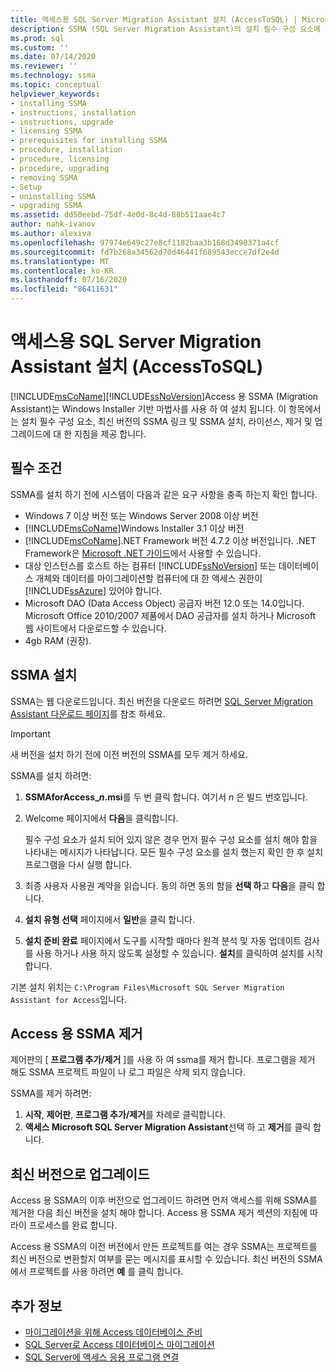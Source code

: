 ```yaml
---
title: 액세스용 SQL Server Migration Assistant 설치 (AccessToSQL) | Microsoft Docs
description: SSMA (SQL Server Migration Assistant)의 설치 필수 구성 요소에 대해 알아보고 설치, 라이선스, 업그레이드 및 제거 하는 방법에 대해 알아봅니다.
ms.prod: sql
ms.custom: ''
ms.date: 07/14/2020
ms.reviewer: ''
ms.technology: ssma
ms.topic: conceptual
helpviewer_keywords:
- installing SSMA
- instructions, installation
- instructions, upgrade
- licensing SSMA
- prerequisites for installing SSMA
- procedure, installation
- procedure, licensing
- procedure, upgrading
- removing SSMA
- Setup
- uninstalling SSMA
- upgrading SSMA
ms.assetid: dd50eebd-75df-4e0d-8c4d-88b511aae4c7
author: nahk-ivanov
ms.author: alexiva
ms.openlocfilehash: 97974e649c27e8cf1182baa3b168d3490371a4cf
ms.sourcegitcommit: fd7b268a34562d70d46441f689543ecce7df2e4d
ms.translationtype: MT
ms.contentlocale: ko-KR
ms.lasthandoff: 07/16/2020
ms.locfileid: "86411631"
---
```

# <a name="installing-sql-server-migration-assistant-for-access-accesstosql"></a>액세스용 SQL Server Migration Assistant 설치 (AccessToSQL)

[!INCLUDE[msCoName](../../includes/msconame_md.md)][!INCLUDE[ssNoVersion](../../includes/ssnoversion-md.md)]Access 용 SSMA (Migration Assistant)는 Windows Installer 기반 마법사를 사용 하 여 설치 됩니다. 이 항목에서는 설치 필수 구성 요소, 최신 버전의 SSMA 링크 및 SSMA 설치, 라이선스, 제거 및 업그레이드에 대 한 지침을 제공 합니다.

## <a name="prerequisites"></a>필수 조건

SSMA를 설치 하기 전에 시스템이 다음과 같은 요구 사항을 충족 하는지 확인 합니다.

- Windows 7 이상 버전 또는 Windows Server 2008 이상 버전
- [!INCLUDE[msCoName](../../includes/msconame_md.md)]Windows Installer 3.1 이상 버전
- [!INCLUDE[msCoName](../../includes/msconame_md.md)].NET Framework 버전 4.7.2 이상 버전입니다. .NET Framework은 [Microsoft .NET 가이드](https://docs.microsoft.com/dotnet/framework/)에서 사용할 수 있습니다.
- 대상 인스턴스를 호스트 하는 컴퓨터 [!INCLUDE[ssNoVersion](../../includes/ssnoversion-md.md)] 또는 데이터베이스 개체와 데이터를 마이그레이션할 컴퓨터에 대 한 액세스 권한이 [!INCLUDE[ssAzure](../../includes/ssazure_md.md)] 있어야 합니다.
- Microsoft DAO (Data Access Object) 공급자 버전 12.0 또는 14.0입니다. Microsoft Office 2010/2007 제품에서 DAO 공급자를 설치 하거나 Microsoft 웹 사이트에서 다운로드할 수 있습니다.
- 4gb RAM (권장).

## <a name="installing-ssma"></a>SSMA 설치

SSMA는 웹 다운로드입니다. 최신 버전을 다운로드 하려면 [SQL Server Migration Assistant 다운로드 페이지](https://aka.ms/ssmaforaccess)를 참조 하세요.

> [!IMPORTANT]
> 새 버전을 설치 하기 전에 이전 버전의 SSMA를 모두 제거 하세요.

SSMA를 설치 하려면:
  
1. **SSMAforAccess_*n*.msi**를 두 번 클릭 합니다. 여기서 *n* 은 빌드 번호입니다.
2. Welcome 페이지에서 **다음**을 클릭합니다.

   필수 구성 요소가 설치 되어 있지 않은 경우 먼저 필수 구성 요소를 설치 해야 함을 나타내는 메시지가 나타납니다. 모든 필수 구성 요소를 설치 했는지 확인 한 후 설치 프로그램을 다시 실행 합니다.

3. 최종 사용자 사용권 계약을 읽습니다. 동의 하면 동의 함을 **선택 하**고 **다음**을 클릭 합니다.
4. **설치 유형 선택** 페이지에서 **일반**을 클릭 합니다.
5. **설치 준비 완료** 페이지에서 도구를 시작할 때마다 원격 분석 및 자동 업데이트 검사를 사용 하거나 사용 하지 않도록 설정할 수 있습니다. **설치**를 클릭하여 설치를 시작합니다.
  
기본 설치 위치는 `C:\Program Files\Microsoft SQL Server Migration Assistant for Access`입니다.

## <a name="uninstalling-ssma-for-access"></a>Access 용 SSMA 제거

제어판의 [ **프로그램 추가/제거** ]를 사용 하 여 ssma를 제거 합니다. 프로그램을 제거 해도 SSMA 프로젝트 파일이 나 로그 파일은 삭제 되지 않습니다.

SSMA를 제거 하려면:

1. **시작**, **제어판**, **프로그램 추가/제거**를 차례로 클릭합니다.
2. **액세스 Microsoft SQL Server Migration Assistant**선택 하 고 **제거**를 클릭 합니다.

## <a name="upgrading-to-a-later-version"></a>최신 버전으로 업그레이드

Access 용 SSMA의 이후 버전으로 업그레이드 하려면 먼저 액세스를 위해 SSMA를 제거한 다음 최신 버전을 설치 해야 합니다. Access 용 SSMA 제거 섹션의 지침에 따라이 프로세스를 완료 합니다.

Access 용 SSMA의 이전 버전에서 만든 프로젝트를 여는 경우 SSMA는 프로젝트를 최신 버전으로 변환할지 여부를 묻는 메시지를 표시할 수 있습니다. 최신 버전의 SSMA에서 프로젝트를 사용 하려면 **예** 를 클릭 합니다.

## <a name="see-also"></a>추가 정보

- [마이그레이션을 위해 Access 데이터베이스 준비](preparing-access-databases-for-migration-accesstosql.md)
- [SQL Server로 Access 데이터베이스 마이그레이션](migrating-access-databases-to-sql-server-azure-sql-db-accesstosql.md)
- [SQL Server에 액세스 응용 프로그램 연결](linking-access-applications-to-sql-server-azure-sql-db-accesstosql.md)
